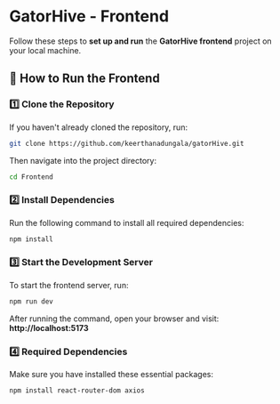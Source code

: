 # GatorHive - Frontend

Follow these steps to **set up and run** the **GatorHive frontend** project on your local machine.

## 📌 How to Run the Frontend 

### 1️⃣ Clone the Repository
If you haven't already cloned the repository, run:
```bash
git clone https://github.com/keerthanadungala/gatorHive.git
```
Then navigate into the project directory:
```bash
cd Frontend
```

### 2️⃣ Install Dependencies
Run the following command to install all required dependencies:
```bash
npm install
```

### 3️⃣ Start the Development Server
To start the frontend server, run:
```bash
npm run dev
```
After running the command, open your browser and visit:  **http://localhost:5173**

### 4️⃣ Required Dependencies
Make sure you have installed these essential packages:
```bash
npm install react-router-dom axios
```

